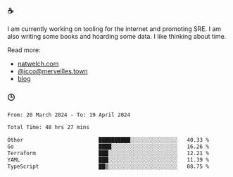 ### ☕

I am currently working on tooling for the internet and promoting SRE. I am also writing some books and hoarding some data. I like thinking about time. 

Read more:

 - [natwelch.com](https://natwelch.com)
 - [@icco@merveilles.town](https://merveilles.town/@icco)
 - [blog](https://writing.natwelch.com)

### 🕒

<!--START_SECTION:waka-->

```txt
From: 20 March 2024 - To: 19 April 2024

Total Time: 48 hrs 27 mins

Other                        ██████████░░░░░░░░░░░░░░░   40.33 %
Go                           ████░░░░░░░░░░░░░░░░░░░░░   16.26 %
Terraform                    ███░░░░░░░░░░░░░░░░░░░░░░   12.21 %
YAML                         ███░░░░░░░░░░░░░░░░░░░░░░   11.39 %
TypeScript                   ██▒░░░░░░░░░░░░░░░░░░░░░░   08.75 %
```

<!--END_SECTION:waka-->

